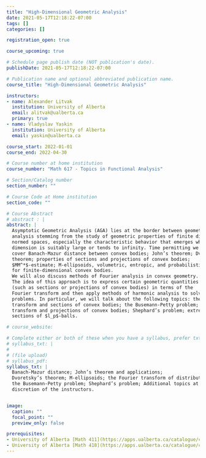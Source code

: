 ```yaml
---
title: "High-Dimensional Geometric Analysis"
date: 2021-05-17T12:18:22-07:00
tags: []
categories: []

registration_open: true

course_upcoming: true

# Schedule page publish date (NOT publication's date).
publishDate: 2021-05-17T12:18:22-07:00

# Publication name and optional abbreviated publication name.
course_title: "High-Dimensional Geometric Analysis"

instructors:
- name: Alexander Litvak
  institution: University of Alberta
  email: alitvak@ualberta.ca
  primary: true
- name: Vladyslav Yaskin
  institution: University of Alberta
  email: yaskin@ualberta.ca

course_start: 2022-01-01
course_end: 2022-04-30

# Course number at home institution
course_number: "Math 617 - Topics in Functional Analysis"

# Section/Catalog number
section_number: ""

# Course Code at Home institution
section_code: ""

# Course Abstract
# abstract : |
abstract: |
  Asymptotic Geometric Analysis (AGA) lies at the border between geometry and
  analysis stemming from the study of geometric properties of finite dimensional
  normed spaces, especially the characteristic behavior that emerges when the
  dimension is suitably large or tends to infinity. Time permitting we plan to
  cover Banach-Mazur distance between convex bodies; John’s theorem; Dvoretsky’s
  theorem; properties of sections and projections of convex bodies;
  $MM^*$-estimate; M-ellipsoids, volumetric, entropic, and probabilistic methods
  for finite-dimensional convex bodies.
  We will also discuss methods of Fourier analysis in convex geometry.
  The idea of this approach is to express certain geometric quantities
  (such as sections or projections of convex bodies) in terms of the
  Fourier transform and then apply methods of harmonic analysis to solve geometric
  problems. In particular, we will talk about the following topics: the Fourier
  transform and sections of convex bodies; the Busemann-Petty problem; the Fourier
  transform and projections of convex bodies; Shephard’s problem; extremal
  sections of $l_p$-balls.

# course_website:

# Complete either or both of these when you have a syllabus, prefer txt!
# syllabus_txt: |
#
# (file upload)
# syllabus_pdf:
syllabus_txt: |
  Banach-Mazur distance; John’s theorem and applications;
  Dvoretsky’s theorem; M-ellipsoids; the Fourier transform of distributions;
  the Busemann-Petty problem; Shephard’s problem; Additional topics at the
  discretion of the instructors.


image:
  caption: ""
  focal_point: ""
  preview_only: false

prerequisites:
- University of Alberta [Math 411](https://apps.ualberta.ca/catalogue/course/math/411) Complex Analysis (or equivalent)
- University of Alberta [Math 418](https://apps.ualberta.ca/catalogue/course/math/418) or [Math 516](https://apps.ualberta.ca/catalogue/course/math/516) Real Analysis and Introduction to Functional Analysis (or equivalent)
---
```


